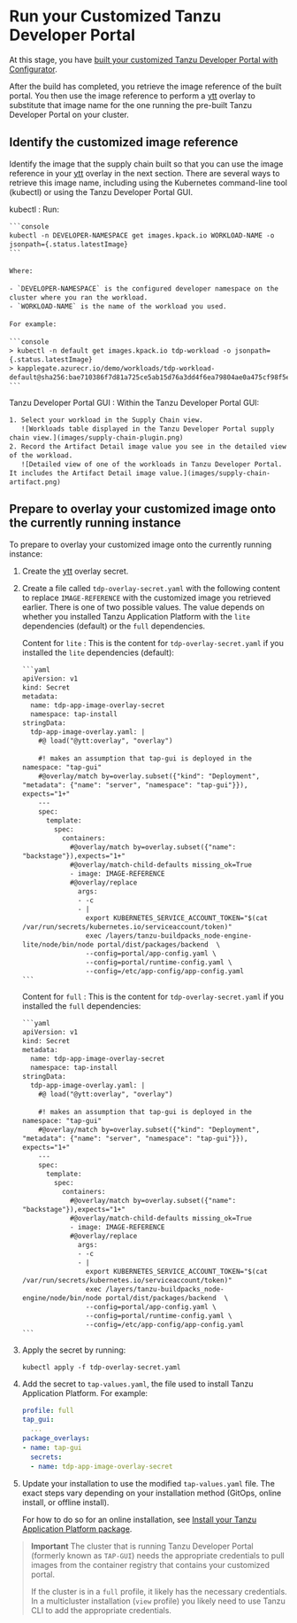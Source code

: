 # Run your Customized Tanzu Developer Portal

At this stage, you have [built your customized Tanzu Developer Portal with Configurator](building.hbs.md).

After the build has completed, you retrieve the image reference of the built portal.
You then use the image reference to perform a [ytt](https://carvel.dev/ytt/) overlay to substitute
that image name for the one running the pre-built Tanzu Developer Portal on your cluster.

## <a id="identify"></a> Identify the customized image reference

Identify the image that the supply chain built so that you can use the image reference in your
[ytt](https://carvel.dev/ytt/) overlay in the next section. There are several ways to retrieve this
image name, including using the Kubernetes command-line tool (kubectl) or using the
Tanzu Developer Portal GUI.

kubectl
: Run:

    ```console
    kubectl -n DEVELOPER-NAMESPACE get images.kpack.io WORKLOAD-NAME -o jsonpath={.status.latestImage}
    ```

    Where:

    - `DEVELOPER-NAMESPACE` is the configured developer namespace on the cluster where you ran the workload.
    - `WORKLOAD-NAME` is the name of the workload you used.

    For example:

    ```console
    > kubectl -n default get images.kpack.io tdp-workload -o jsonpath={.status.latestImage}
    > kapplegate.azurecr.io/demo/workloads/tdp-workload-default@sha256:bae710386f7d81a725ce5ab15d76a3dd4f6ea79804ae0a475cf98f5e3dd6cf82
    ```

Tanzu Developer Portal GUI
: Within the Tanzu Developer Portal GUI:

    1. Select your workload in the Supply Chain view.
       ![Workloads table displayed in the Tanzu Developer Portal supply chain view.](images/supply-chain-plugin.png)
    2. Record the Artifact Detail image value you see in the detailed view of the workload.
       ![Detailed view of one of the workloads in Tanzu Developer Portal. It includes the Artifact Detail image value.](images/supply-chain-artifact.png)

## <a id="prepare"></a> Prepare to overlay your customized image onto the currently running instance

To prepare to overlay your customized image onto the currently running instance:

1. Create the [ytt](https://carvel.dev/ytt/) overlay secret.

2. Create a file called `tdp-overlay-secret.yaml` with the following content to replace
   `IMAGE-REFERENCE` with the customized image you retrieved earlier. There is one of two possible
   values. The value depends on whether you installed Tanzu Application Platform with the `lite`
   dependencies (default) or the `full` dependencies.

   Content for `lite`
   : This is the content for `tdp-overlay-secret.yaml` if you installed the `lite` dependencies (default):

       ```yaml
       apiVersion: v1
       kind: Secret
       metadata:
         name: tdp-app-image-overlay-secret
         namespace: tap-install
       stringData:
         tdp-app-image-overlay.yaml: |
           #@ load("@ytt:overlay", "overlay")

           #! makes an assumption that tap-gui is deployed in the namespace: "tap-gui"
           #@overlay/match by=overlay.subset({"kind": "Deployment", "metadata": {"name": "server", "namespace": "tap-gui"}}), expects="1+"
           ---
           spec:
             template:
               spec:
                 containers:
                   #@overlay/match by=overlay.subset({"name": "backstage"}),expects="1+"
                   #@overlay/match-child-defaults missing_ok=True
                   - image: IMAGE-REFERENCE
                   #@overlay/replace
                     args:
                     - -c
                     - |
                       export KUBERNETES_SERVICE_ACCOUNT_TOKEN="$(cat /var/run/secrets/kubernetes.io/serviceaccount/token)"
                       exec /layers/tanzu-buildpacks_node-engine-lite/node/bin/node portal/dist/packages/backend  \
                       --config=portal/app-config.yaml \
                       --config=portal/runtime-config.yaml \
                       --config=/etc/app-config/app-config.yaml
       ```

   Content for `full`
   : This is the content for `tdp-overlay-secret.yaml` if you installed the `full` dependencies:

       ```yaml
       apiVersion: v1
       kind: Secret
       metadata:
         name: tdp-app-image-overlay-secret
         namespace: tap-install
       stringData:
         tdp-app-image-overlay.yaml: |
           #@ load("@ytt:overlay", "overlay")

           #! makes an assumption that tap-gui is deployed in the namespace: "tap-gui"
           #@overlay/match by=overlay.subset({"kind": "Deployment", "metadata": {"name": "server", "namespace": "tap-gui"}}), expects="1+"
           ---
           spec:
             template:
               spec:
                 containers:
                   #@overlay/match by=overlay.subset({"name": "backstage"}),expects="1+"
                   #@overlay/match-child-defaults missing_ok=True
                   - image: IMAGE-REFERENCE
                   #@overlay/replace
                     args:
                     - -c
                     - |
                       export KUBERNETES_SERVICE_ACCOUNT_TOKEN="$(cat /var/run/secrets/kubernetes.io/serviceaccount/token)"
                       exec /layers/tanzu-buildpacks_node-engine/node/bin/node portal/dist/packages/backend  \
                       --config=portal/app-config.yaml \
                       --config=portal/runtime-config.yaml \
                       --config=/etc/app-config/app-config.yaml
       ```

3. Apply the secret by running:

   ```console
   kubectl apply -f tdp-overlay-secret.yaml
   ```

4. Add the secret to `tap-values.yaml`, the file used to install Tanzu Application Platform.
   For example:

    ```yaml
    profile: full
    tap_gui:
      ...
    package_overlays:
    - name: tap-gui
      secrets:
      - name: tdp-app-image-overlay-secret
    ```

5. Update your installation to use the modified `tap-values.yaml` file. The exact steps vary depending
   on your installation method (GitOps, online install, or offline install).

   For how to do so for an online installation, see
   [Install your Tanzu Application Platform package](../../install-online/profile.hbs.md#install-your-tanzu-application-platform-package).

> **Important** The cluster that is running Tanzu Developer Portal (formerly known as `TAP-GUI`)
> needs the appropriate credentials to pull images from the container registry that contains your
> customized portal.
>
> If the cluster is in a `full` profile, it likely has the necessary credentials.
> In a multicluster installation (`view` profile) you likely need to use Tanzu CLI to add
> the appropriate credentials.
